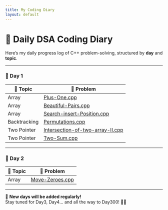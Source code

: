 ```yaml
---
title: My Coding Diary
layout: default
---
```


# 📘 Daily DSA Coding Diary

Here’s my daily progress log of C++ problem-solving, structured by **day** and **topic**.

---

### 📅 Day 1

| 📁 Topic      | 📄 Problem |
|--------------|------------|
| Array        | [Plus-One.cpp](./Array/Day1_Array_Plus-One.cpp) |
| Array        | [Beautiful-Pairs.cpp](./Array/Beautiful-Pairs.cpp) |
| Array        | [Search-insert-Position.cpp](./Array/Search-insert-Position.cpp) |
| Backtracking | [Permutations.cpp](./Array/Permutations.cpp) |
| Two Pointer  | [Intersection-of-two-array-II.cpp](./Two%20Pointer/Intersection-of-two-array-II.cpp) |
| Two Pointer  | [Two-Sum.cpp](./Two%20Pointer/Two-Sum.cpp) |

---

### 📅 Day 2

| 📁 Topic | 📄 Problem |
|----------|------------|
| Array    | [Move-Zeroes.cpp](./Array/Move-Zeroes.cpp) |

---

📌 **New days will be added regularly!**  
Stay tuned for Day3, Day4… and all the way to Day300! 🧠🔥
